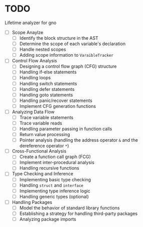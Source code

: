 # TODO

Lifetime analyzer for gno

- [ ] Scope Anaylze
  - [ ] Identify the block structure in the AST
  - [ ] Determine the scope of each variable's declaration
  - [ ] Handle nested scopes
  - [ ] Adding scope information to `VaraibleTracker`

- [ ] Control Flow Analysis
  - [ ] Designing a control flow graph (CFG) structure
  - [ ] Handling if-else statements
  - [ ] Handling loops
  - [ ] Handling switch statements
  - [ ] Handling defer statements
  - [ ] Handling goto statements
  - [ ] Handling panic/recover statements
  - [ ] Implement CFG generation functions

- [ ] Analyzing Data Flow
  - [ ] Trace variable statements
  - [ ] Trace variable reads
  - [ ] Handling parameter passing in function calls
  - [ ] Return value processing
  - [ ] Pointer analysis (handling the address operator `&` and the dereference operator `*`)

- [ ] Cross-Functional Analysis
  - [ ] Create a function call graph (FCG)
  - [ ] Implement inter-procedural analysis
  - [ ] Handling recursive functions

- [ ] Type Checking and Inference
  - [ ] Implementing basic type checking
  - [ ] Handling `struct` and `interface`
  - [ ] Implementing type inference logic
  - [ ] Handling generic types (optional)

- [ ] Handling Packages
  - [ ] Model the behavior of standard library functions
  - [ ] Establishing a strategy for handling third-party packages
  - [ ] Analyzing package imports
